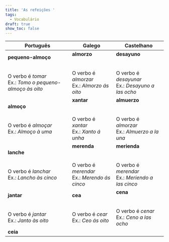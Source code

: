 ```yaml
---
title: 'As refeições '
tags:
  - Vocabulário
draft: true
show_toc: false
---
```

| Português             | Galego            | Castelhano       |
| ----------------------| ----------------  | ---------------- | 
| **pequeno-almoço** <br></br> <br> O verbo é *tomar*<br>Ex.: *Tomo o pequeno-almoço às oito*       | **almorzo** <br></br><br> O verbo é *almorzar*<br>Ex.: *Almorzo ás oito*           | **desayuno** <br></br> <br> O verbo é *desayunar*<br>Ex.: *Desayuno a las ocho*         |
| **almoço** <br></br> <br> O verbo é *almoçar*<br>Ex.: *Almoço à uma*               | **xantar** <br></br> <br> O verbo é *xantar*<br>Ex.: *Xanto á unha*           | **almuerzo** <br></br> <br> O verbo é *almorzar*<br>Ex.: *Almuerzo a la una*       |
| **lanche** <br></br> <br> O verbo é *lanchar*<br>Ex.: *Lancho às cinco*               | **merenda** <br></br> <br> O verbo é *merendar*<br>Ex.: *Merendo ás cinco*          | **merienda** <br></br> <br> O verbo é *merendar*<br>Ex.: *Meriendo a las cinco*   |
| **jantar**  <br></br> <br> O verbo é *jantar*<br>Ex.: *Janto às oito*              | **cea**   <br></br> <br> O verbo é *cear*<br>Ex.: *Ceo ás oito*             | **cena** <br></br> <br> O verbo é *cenar*<br>Ex.: *Ceno a las ocho*             |
| **ceia**                |                   |                  |
